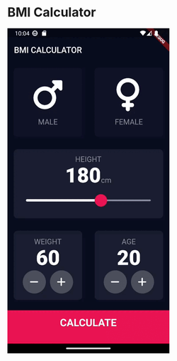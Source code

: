 # BMI Calculator

![bmi calculator](https://github.com/julianasalafia/FlutterSession/blob/main/1_Screenshots/bmi_calculator.gif)
